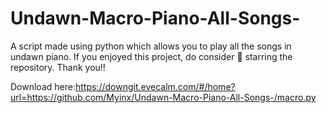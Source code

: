 # Undawn-Macro-Piano-All-Songs-

A script made using python which allows you to play all the songs in undawn piano.
If you enjoyed this project, do consider 🌟 starring the repository.
Thank you!!

Download here:https://downgit.evecalm.com/#/home?url=https://github.com/Myinx/Undawn-Macro-Piano-All-Songs-/macro.py

       

                      
